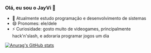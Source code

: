 ### Olá, eu sou o JayVi 👋

- 📖 Atualmente estudo programação e desenvolvimento de sistemas
- 😄 Pronomes: ele/dele
- ⚡ Curiosidade: gosto muito de videogames, principalmente hack'n'slash, e adoraria programar jogos um dia

[![Anurag's GitHub stats](https://github-readme-stats.vercel.app/api?username=JayViIsHere)](https://github.com/anuraghazra/github-readme-stats)
